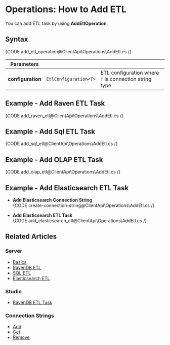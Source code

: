 # Operations: How to Add ETL

You can add ETL task by using **AddEtlOperation**.

## Syntax

{CODE add_etl_operation@ClientApi\Operations\AddEtl.cs /}

| Parameters | | |
| ------------- | ----- | ---- |
| **configuration** | `EtlConfiguration<T>` | ETL configuration where `T` is connection string type |

## Example - Add Raven ETL Task

{CODE add_raven_etl@ClientApi\Operations\AddEtl.cs /}

## Example - Add Sql ETL Task

{CODE add_sql_etl@ClientApi\Operations\AddEtl.cs /}

## Example - Add OLAP ETL Task

{CODE add_olap_etl@ClientApi\Operations\AddEtl.cs /}

## Example - Add Elasticsearch ETL Task

* **Add Elasticsearch Connection String**  
  {CODE create-connection-string@ClientApi\Operations\AddEtl.cs /}

* **Add Elasticsearch ETL Task**  
  {CODE add_elasticsearch_etl@ClientApi\Operations\AddEtl.cs /}

## Related Articles

### Server

- [Basics](../../../../server/ongoing-tasks/etl/basics)
- [RavenDB ETL](../../../../server/ongoing-tasks/etl/raven)
- [SQL ETL](../../../../server/ongoing-tasks/etl/sql)
- [Elasticsearch ETL](../../../../server/ongoing-tasks/etl/elasticsearch)

### Studio

- [RavenDB ETL Task](../../../../studio/database/tasks/ongoing-tasks/ravendb-etl-task)

### Connection Strings

- [Add](../../../../client-api/operations/maintenance/connection-strings/add-connection-string)
- [Get](../../../../client-api/operations/maintenance/connection-strings/get-connection-string)
- [Remove](../../../../client-api/operations/maintenance/connection-strings/remove-connection-string)
